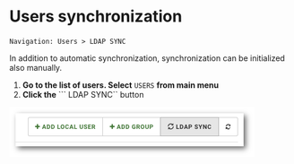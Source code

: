 # Users synchronization

```text
Navigation: Users > LDAP SYNC
```

In addition to automatic synchronization, synchronization can be initialized also manually.

1. **Go to the list of users. Select** `USERS` **from main menu**
2. **Click the** ``` LDAP SYNC`` button

![](../../.gitbook/assets/ldap_sync_s%20%281%29.png)

